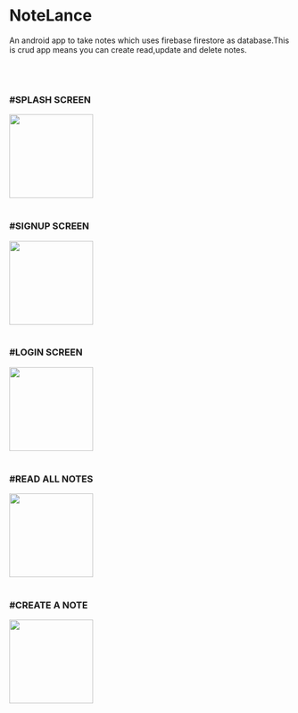 # NoteLance
An android app  to take notes which uses firebase firestore as database.This is crud app means you can create read,update and delete notes.

<br>
<br>
<H3><b>#SPLASH SCREEN</b></H3>
<img src="https://user-images.githubusercontent.com/94138681/243702919-b141ab24-d752-4f13-994a-bca698a2ed6e.jpg" width="150"/>

<br>
<br>
<H3><b>#SIGNUP SCREEN</b></H3>
<img src="https://user-images.githubusercontent.com/94138681/243709040-8ca3d3a6-d47b-43da-9f36-3e31cb808772.jpg" width="150"/>

<br>
<br>
<H3><b>#LOGIN SCREEN</b></H3>
<img src="https://user-images.githubusercontent.com/94138681/243709003-711bb902-bbab-48b4-baaf-1b36562ded36.jpg" width="150"/>


<br>
<br>
<H3><b>#READ ALL NOTES</b></H3>
<img src="https://user-images.githubusercontent.com/94138681/243702914-c3a4ec8b-1d36-42e3-87a1-d416e6a57507.jpg" width="150"/>

<br>
<br>
<H3><b>#CREATE A NOTE</b></H3>
<img src="https://user-images.githubusercontent.com/94138681/243702908-337e0dce-21b6-4c5e-a4b7-f5dcdd181a5a.jpg" width="150"/>
